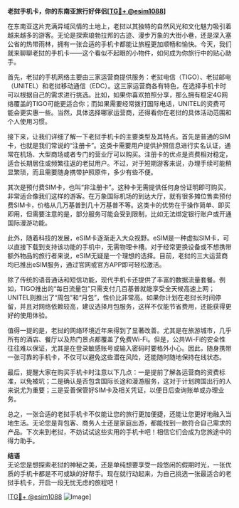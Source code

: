 **老挝手机卡，你的东南亚旅行好伴侣[[TG💪+ @esim1088](https://t.me/s/esim1088)]**

在东南亚这片充满异域风情的土地上，老挝以其独特的自然风光和文化魅力吸引着越来越多的游客。无论是探索琅勃拉邦的古迹、漫步万象的大街小巷，还是深入塞公省的热带雨林，拥有一张合适的手机卡都能让旅程更加顺畅和愉快。今天，我们就来聊聊老挝的手机卡——这个看似不起眼的小物件，如何成为你旅行中的贴心助手。

首先，老挝的手机网络主要由三家运营商提供服务：老挝电信（TIGO）、老挝邮电（UNITEL）和老挝移动通信（EDC）。这三家运营商各有特色，在选择手机卡时可以根据自己的需求进行挑选。比如，如果你喜欢拍照分享，那么拥有稳定4G网络覆盖的TIGO可能更适合你；而如果需要经常拨打国际电话，UNITEL的资费可能会更实惠一些。当然，具体选择哪家运营商，还得看你在老挝的具体活动范围和个人使用习惯。

接下来，让我们详细了解一下老挝手机卡的主要类型及其特点。首先是普通的SIM卡，也就是我们常说的“注册卡”。这类卡需要用户提供护照信息进行实名认证，通常在机场、大型商场或者专门的营业厅可以购买。注册卡的优点是资费相对稳定，适合长期居住或频繁往返的老挝用户。不过，对于短期游客来说，办理手续可能稍显繁琐，而且需要随身携带护照原件，多少有些不便。

其次是预付费SIM卡，也叫“非注册卡”。这种卡无需提供任何身份证明即可购买，非常适合像我们这样的游客。在万象国际机场的到达大厅，就有很多摊位售卖预付费SIM卡，价格从几万基普到几十万基普不等。这类卡的优势在于操作简单、即买即用，但需要注意的是，部分服务可能会受到限制，比如无法绑定银行账户或开通国际漫游功能。

此外，随着科技的发展，eSIM卡逐渐走入大众视野。eSIM是一种虚拟SIM卡，可以直接下载到支持该功能的手机中，无需物理卡槽。对于经常更换设备或不想携带额外物品的旅行者来说，eSIM无疑是一个理想的选择。目前，老挝的三大运营商均已推出eSIM服务，通过官网或官方APP即可轻松激活。

除了传统的语音通话和短信功能，现代手机卡还提供了丰富的数据流量套餐。例如，TIGO推出的“每日流量包”只需支付几百基普就能享受全天候高速上网；UNITEL则推出了“周包”和“月包”，性价比非常高。如果你计划在老挝长时间停留，并且对网络依赖较高，建议选择月包服务，这样不仅能节省费用，还能获得更好的使用体验。

值得一提的是，老挝的网络环境近年来得到了显著改善。尤其是在旅游城市，几乎所有的酒店、餐厅以及热门景点都覆盖了免费Wi-Fi。但是，公共Wi-Fi的安全性往往难以保证，尤其是在登录敏感账号或输入密码时要格外小心。因此，随身携带一张可靠的手机卡，不仅可以避免这些潜在风险，还能随时随地保持在线状态。

最后，提醒大家在购买手机卡时注意以下几点：一是提前了解各运营商的资费标准，以免被坑；二是确认是否包含国际长途和漫游服务，这对于计划跨国出行的人来说尤为重要；三是妥善保管好SIM卡及相关凭证，以便日后查询账单或办理业务。

总之，一张合适的老挝手机卡不仅能让您的旅行更加便捷，还能让您更好地融入当地生活。无论您是背包客、商务人士还是家庭出游，都能找到一款符合自己需求的产品。下次来到老挝，不妨试试这些实用的手机卡吧！相信它们会成为您旅途中的得力助手。

**结语**  
无论您是想探索老挝的神秘之美，还是单纯想要享受一段悠闲的假期时光，一张优质的手机卡都是不可或缺的好帮手。现在就行动起来，为自己挑选一张最适合的老挝手机卡，开启一段无忧无虑的旅程吧！

[[TG💪+ @esim1088](https://t.me/s/esim1088) ![Image](https://i.postimg.cc/4NQfJmqS/Snipaste-2025-05-13-00-14-12.png)]